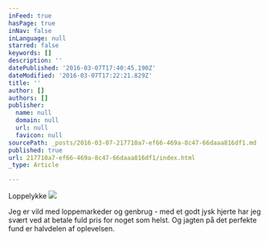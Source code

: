 ```yaml
---
inFeed: true
hasPage: true
inNav: false
inLanguage: null
starred: false
keywords: []
description: ''
datePublished: '2016-03-07T17:40:45.190Z'
dateModified: '2016-03-07T17:22:21.829Z'
title: ''
author: []
authors: []
publisher:
  name: null
  domain: null
  url: null
  favicon: null
sourcePath: _posts/2016-03-07-217710a7-ef66-469a-8c47-66daaa816df1.md
published: true
url: 217710a7-ef66-469a-8c47-66daaa816df1/index.html
_type: Article

---
```

Loppelykke
![](https://the-grid-user-content.s3-us-west-2.amazonaws.com/7fe803b2-9a1a-4491-b1c2-1f02e46c039f.png)

Jeg er vild med loppemarkeder og genbrug - med et godt jysk hjerte har jeg svært ved at betale fuld pris for noget som helst. Og jagten på det perfekte fund er halvdelen af oplevelsen.